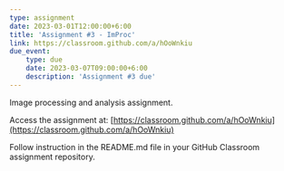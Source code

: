 ```yaml
---
type: assignment
date: 2023-03-01T12:00:00+6:00
title: 'Assignment #3 - ImProc'
link: https://classroom.github.com/a/hOoWnkiu
due_event: 
    type: due
    date: 2023-03-07T09:00:00+6:00
    description: 'Assignment #3 due'
---
```

Image processing and analysis assignment.  

Access the assignment at: [https://classroom.github.com/a/hOoWnkiu](https://classroom.github.com/a/hOoWnkiu)  

Follow instruction in the README.md file in your GitHub Classroom assignment repository.

